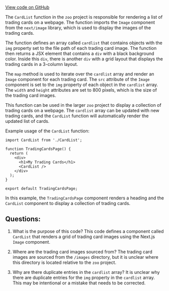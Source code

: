 [View code on GitHub](zoo-labs/zoo/blob/master/foundation/src/pages/collect/CardList.tsx)

The `CardList` function in the `zoo` project is responsible for rendering a list of trading cards on a webpage. The function imports the `Image` component from the `next/image` library, which is used to display the images of the trading cards. 

The function defines an array called `cardlist` that contains objects with the `img` property set to the file path of each trading card image. The function then returns a JSX element that contains a `div` with a black background color. Inside this `div`, there is another `div` with a grid layout that displays the trading cards in a 3-column layout. 

The `map` method is used to iterate over the `cardlist` array and render an `Image` component for each trading card. The `src` attribute of the `Image` component is set to the `img` property of each object in the `cardlist` array. The `width` and `height` attributes are set to 800 pixels, which is the size of the trading card images. 

This function can be used in the larger `zoo` project to display a collection of trading cards on a webpage. The `cardlist` array can be updated with new trading cards, and the `CardList` function will automatically render the updated list of cards. 

Example usage of the `CardList` function:

```
import CardList from './CardList';

function TradingCardsPage() {
  return (
    <div>
      <h1>My Trading Cards</h1>
      <CardList />
    </div>
  );
}

export default TradingCardsPage;
```

In this example, the `TradingCardsPage` component renders a heading and the `CardList` component to display a collection of trading cards.
## Questions: 
 1. What is the purpose of this code?
   This code defines a component called `CardList` that renders a grid of trading card images using the Next.js `Image` component.

2. Where are the trading card images sourced from?
   The trading card images are sourced from the `/images` directory, but it is unclear where this directory is located relative to the `zoo` project.

3. Why are there duplicate entries in the `cardlist` array?
   It is unclear why there are duplicate entries for the `img` property in the `cardlist` array. This may be intentional or a mistake that needs to be corrected.